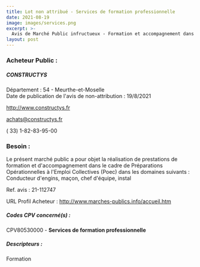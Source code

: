 ```yaml
---
title: Lot non attribué - Services de formation professionnelle
date: 2021-08-19
image: images/services.png
excerpt: >-
  Avis de Marché Public infructueux - Formation et accompagnement dans le cadre de Préparations Opérationnelles à l'Emploi Collectives (Poec) - Région Grand Est
layout: post
---
```


### Acheteur Public :
##### CONSTRUCTYS
Département : 54 - Meurthe-et-Moselle<br/>
Date de publication de l'avis de non-attribution : 19/8/2021


http://www.constructys.fr

achats@constructys.fr

( 33) 1-82-83-95-00
### Besoin :

Le présent marché public a pour objet la réalisation de prestations de formation et d'accompagnement dans le cadre de Préparations Opérationnelles à l'Emploi Collectives (Poec) dans les domaines suivants : Conducteur d'engins, maçon, chef d'équipe, instal

Ref. avis : 21-112747

URL Profil Acheteur : http://www.marches-publics.info/accueil.htm

##### Codes CPV concerné(s) :
CPV80530000 - **Services de formation professionnelle** <br/>

##### Descripteurs :
Formation <br/>
